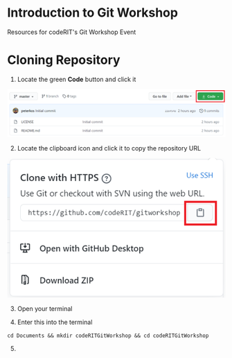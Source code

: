 # Introduction to Git Workshop
Resources for codeRIT's Git Workshop Event

# Cloning Repository

1. Locate the green **Code** button and click it

![Screenshot](https://raw.githubusercontent.com/codeRIT/gitworkshop/master/images/image1.png)

2. Locate the clipboard icon and click it to copy the repository URL

![Screenshot](https://raw.githubusercontent.com/codeRIT/gitworkshop/master/images/image2.png)

3. Open your terminal

4. Enter this into the terminal
```
cd Documents && mkdir codeRITGitWorkshop && cd codeRITGitWorkshop
```

5. 